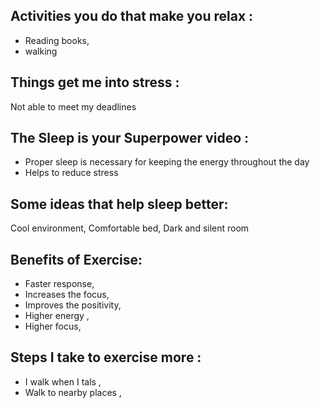 ##  Activities you do that make you relax :
- Reading books,
- walking 

## Things get me into stress :
Not able to meet my deadlines 

## The Sleep is your Superpower video :
- Proper sleep is necessary for keeping the energy throughout the day
- Helps to reduce stress 

## Some ideas that help sleep better:
Cool environment, Comfortable bed, Dark and silent room 

## Benefits of Exercise:
- Faster response,
- Increases the focus,
- Improves the positivity,
- Higher energy ,
- Higher focus,

## Steps I take to exercise more :
- I walk when I tals ,
- Walk to nearby places ,

